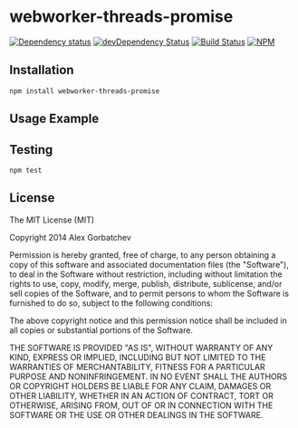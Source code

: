 # webworker-threads-promise

[![Dependency status](https://david-dm.org/alexgorbatchev/webworker-threads-promise.svg)](https://david-dm.org/alexgorbatchev/webworker-threads-promise)
[![devDependency Status](https://david-dm.org/alexgorbatchev/webworker-threads-promise/dev-status.svg)](https://david-dm.org/alexgorbatchev/webworker-threads-promise#info=devDependencies)
[![Build Status](https://secure.travis-ci.org/alexgorbatchev/webworker-threads-promise.svg?branch=master)](https://travis-ci.org/alexgorbatchev/webworker-threads-promise)
[![NPM](https://nodei.co/npm/webworker-threads-promise.svg)](https://npmjs.org/package/webworker-threads-promise)

## Installation

    npm install webworker-threads-promise

## Usage Example

## Testing

    npm test

## License

The MIT License (MIT)

Copyright 2014 Alex Gorbatchev

Permission is hereby granted, free of charge, to any person obtaining a copy
of this software and associated documentation files (the "Software"), to deal
in the Software without restriction, including without limitation the rights
to use, copy, modify, merge, publish, distribute, sublicense, and/or sell
copies of the Software, and to permit persons to whom the Software is
furnished to do so, subject to the following conditions:

The above copyright notice and this permission notice shall be included in
all copies or substantial portions of the Software.

THE SOFTWARE IS PROVIDED "AS IS", WITHOUT WARRANTY OF ANY KIND, EXPRESS OR
IMPLIED, INCLUDING BUT NOT LIMITED TO THE WARRANTIES OF MERCHANTABILITY,
FITNESS FOR A PARTICULAR PURPOSE AND NONINFRINGEMENT. IN NO EVENT SHALL THE
AUTHORS OR COPYRIGHT HOLDERS BE LIABLE FOR ANY CLAIM, DAMAGES OR OTHER
LIABILITY, WHETHER IN AN ACTION OF CONTRACT, TORT OR OTHERWISE, ARISING FROM,
OUT OF OR IN CONNECTION WITH THE SOFTWARE OR THE USE OR OTHER DEALINGS IN
THE SOFTWARE.
